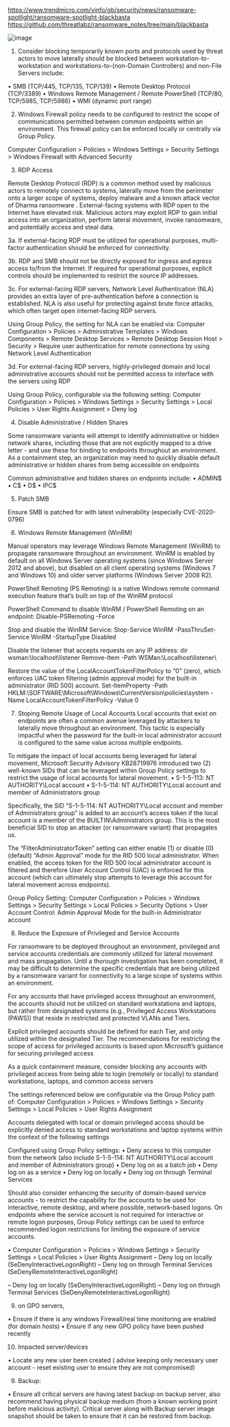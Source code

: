 https://www.trendmicro.com/vinfo/gb/security/news/ransomware-spotlight/ransomware-spotlight-blackbasta
https://github.com/threatlabz/ransomware_notes/tree/main/blackbasta

![image](https://user-images.githubusercontent.com/3117532/229059089-1254b7f5-758e-49f9-9597-3a1c1f2d8f61.png)

1) Consider blocking temporarily known ports and protocols used by threat actors to move laterally should be blocked between workstation-to-workstation and workstations-to-(non-Domain Controllers) and non-File Servers include:
 
• SMB (TCP/445, TCP/135, TCP/139)
• Remote Desktop Protocol (TCP/3389)
• Windows Remote Management / Remote PowerShell (TCP/80, TCP/5985, TCP/5986)
• WMI (dynamic port range)
 
 
 
2) Windows Firewall policy needs to be configured to restrict the scope of communications permitted between common endpoints within an environment. This firewall policy can be enforced locally or centrally via Group Policy. 
 
Computer Configuration > Policies > Windows Settings > Security Settings > Windows Firewall with Advanced Security
 
 
 
3) RDP Access
 
Remote Desktop Protocol (RDP) is a common method used by malicious actors to remotely connect to systems, laterally move from the perimeter onto a larger scope of systems, deploy malware and a known attack vector of Dharma ransomware . External-facing systems with RDP open to the Internet have elevated risk. Malicious actors may exploit RDP to gain initial access into an organization, perform lateral movement, invoke ransomware, and potentially access and steal data.
 
3a. If external-facing RDP must be utilized for operational purposes, multi-factor authentication should be enforced for connectivity.
 
3b. RDP and SMB should not be directly exposed for ingress and egress access to/from the Internet. If required for operational purposes, explicit controls should be implemented to restrict the source IP addresses.
 
3c. For external-facing RDP servers, Network Level Authentication (NLA) provides an extra layer of pre-authentication before a connection is established. NLA is also useful for protecting against brute force attacks, which often target open internet-facing RDP servers.
 
Using Group Policy, the setting for NLA can be enabled via:
Computer Configuration > Policies > Administrative Templates > Windows Components > Remote Desktop Services > Remote Desktop Session Host > Security > Require user authentication for remote connections by using Network Level Authentication
 
3d. For external-facing RDP servers, highly-privileged domain and local administrative accounts should not be permitted access to interface with the servers using RDP
 
Using Group Policy, configurable via the following setting: 
Computer Configuration > Policies > Windows Settings > Security Settings > Local Policies > User Rights Assignment > Deny log
 
4) Disable Administrative / Hidden Shares
 
Some ransomware variants will attempt to identify administrative or hidden network shares, including those that are not explicitly mapped to a drive letter - and use these for binding to endpoints throughout an environment. As a containment step, an organization may need to quickly disable default administrative or hidden shares from being accessible on endpoints
 
Common administrative and hidden shares on endpoints include: 
•	ADMIN$ 
•	C$ 
•	D$ 
•	IPC$
 
5) Patch SMB
 
Ensure SMB is patched for with latest vulnerability (especially CVE-2020-0796)
 
6) Windows Remote Management (WinRM)
 
Manual operators may leverage Windows Remote Management (WinRM) to propagate ransomware throughout an environment. WinRM is enabled by default on all Windows Server operating systems (since Windows Server 2012 and above), but disabled on all client operating systems (Windows 7 and Windows 10) and older server platforms (Windows Server 2008 R2).
 
PowerShell Remoting (PS Remoting) is a native Windows remote command execution feature that’s built on top of the WinRM protocol
 
PowerShell Command to disable WinRM / PowerShell Remoting on an endpoint: 
Disable-PSRemoting -Force
 
Stop and disable the WinRM Service:
Stop-Service WinRM -PassThruSet-Service WinRM -StartupType Disabled
 
Disable the listener that accepts requests on any IP address:
dir wsman:\localhost\listener 
Remove-Item -Path WSMan:\Localhost\listener\
 
Restore the value of the LocalAccountTokenFilterPolicy to “0” (zero), which enforces UAC token filtering (admin approval mode) for the built-in administrator (RID 500) account.
Set-ItemProperty -Path 
HKLM:\SOFTWARE\Microsoft\Windows\CurrentVersion\policies\system -Name 
LocalAccountTokenFilterPolicy -Value 0
 
7) Stoping Remote Usage of Local Accounts
Local accounts that exist on endpoints are often a common avenue leveraged by attackers to laterally move throughout an environment. This tactic is especially impactful when the password for the built-in local administrator account is configured to the same value across multiple endpoints. 
 
To mitigate the impact of local accounts being leveraged for lateral movement, Microsoft Security Advisory KB28719976 introduced two (2) well-known SIDs that can be leveraged within Group Policy settings to restrict the usage of local accounts for lateral movement. 
• S-1-5-113: NT AUTHORITY\Local account 
• S-1-5-114: NT AUTHORITY\Local account and member of Administrators group 
 
Specifically, the SID “S-1-5-114: NT AUTHORITY\Local account and member of Administrators group” is added to an account’s access token if the local account is a member of the BUILTIN\Administrators group. This is the most beneficial SID to stop an attacker (or ransomware variant) that propagates us.
 
The “FilterAdministratorToken” setting can either enable (1) or disable (0) (default) “Admin Approval” mode for the RID 500 local administrator. When enabled, the access token for the RID 500 local administrator account is filtered and therefore User Account Control (UAC) is enforced for this account (which can ultimately stop attempts to leverage this account for lateral movement across endpoints).
 
Group Policy Setting: 
Computer Configuration > Policies > Windows Settings > Security Settings > Local Policies > Security Options > User Account Control: Admin Approval Mode for the built-in Administrator account
 
8) Reduce the Exposure of Privileged and Service Accounts
 
For ransomware to be deployed throughout an environment, privileged and service accounts credentials are commonly utilized for lateral movement and mass propagation. Until a thorough investigation has been completed, it may be difficult to determine the specific credentials that are being utilized by a ransomware variant for connectivity to a large scope of systems within an environment.
 
For any accounts that have privileged access throughout an environment, the accounts should not be utilized on standard workstations and laptops, but rather from designated systems (e.g., Privileged Access Workstations (PAWS)) that reside in restricted and protected VLANs and Tiers. 
 
Explicit privileged accounts should be defined for each Tier, and only utilized within the designated Tier. The recommendations for restricting the scope of access for privileged accounts is based upon Microsoft’s guidance for securing privileged access
 
As a quick containment measure, consider blocking any accounts with privileged access from being able to login (remotely or locally) to standard workstations, laptops, and common access servers
 
The settings referenced below are configurable via the Group Policy path of: 
Computer Configuration > Policies > Windows Settings > Security Settings > Local Policies > User Rights Assignment
 
Accounts delegated with local or domain privileged access should be explicitly denied access to standard workstations and laptop systems within the context of the following settings 
 
Configured using Group Policy settings: 
• Deny access to this computer from the network (also include S-1-5-114: NT AUTHORITY\Local account and member of Administrators group) 
• Deny log on as a batch job 
• Deny log on as a service 
• Deny log on locally 
• Deny log on through Terminal Services
 
Should also consider enhancing the security of domain-based service accounts - to restrict the capability for the accounts to be used for interactive, remote desktop, and where possible, network-based logons. On endpoints where the service account is not required for interactive or remote logon purposes, Group Policy settings can be used to enforce recommended logon restrictions for limiting the exposure of service accounts. 
 
• Computer Configuration > Policies > Windows Settings > Security Settings > Local Policies > User Rights Assignment – Deny log on locally (SeDenyInteractiveLogonRight) – Deny log on through Terminal Services (SeDenyRemoteInteractiveLogonRight)
 
– Deny log on locally (SeDenyInteractiveLogonRight) 
– Deny log on through Terminal Services (SeDenyRemoteInteractiveLogonRight)
 
9) on GPO servers, 
 
•        Ensure if there is any windows Firewall/real time monitoring are enabled   (for domain hosts)
•        Ensure if any new GPO policy have been pushed recently 
 
10) Impacted server/devices 
 
•        Locate any new user been created ( advise keeping only necessary user account - reset existing user to ensure they are not compromised)
 
9) Backup: 
 
•	Ensure all critical servers are having latest backup on backup server, also recommend having physical backup medium (from a known working point before malicious activity).  Critical server along with Backup server image snapshot should be taken to ensure that it can be restored from backup. 

